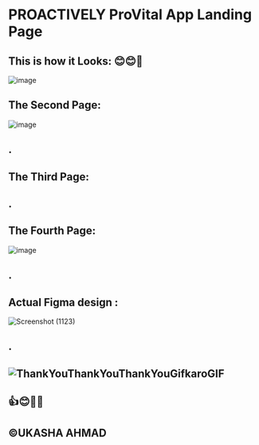 # PROACTIVELY ProVital App Landing Page
## This is how it Looks: 😊😊🚀
![image](https://github.com/user-attachments/assets/661f8ecc-9a3f-4d11-8702-52dd285a5b77)
## The Second Page: 
![image](https://github.com/user-attachments/assets/85a39287-b207-4544-ae16-e301b6d89afe)
## .
## The Third Page:
## .
## The Fourth Page:
![image](https://github.com/user-attachments/assets/4099833b-4e34-4c27-8053-994909b66e4b)
## .
## Actual Figma design :
![Screenshot (1123)](https://github.com/user-attachments/assets/cf0cc640-c095-45f0-9372-fa58b45bf8d7)
## .
## ![ThankYouThankYouThankYouGifkaroGIF](https://github.com/user-attachments/assets/8ce93479-f61b-44a9-a1d1-4ba747419f1d)
## 👍😊👨‍💻
## ©️UKASHA AHMAD
